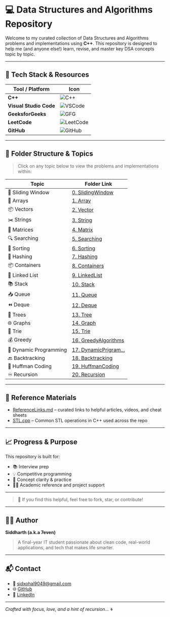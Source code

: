 # 💻 Data Structures and Algorithms Repository

Welcome to my curated collection of Data Structures and Algorithms problems and implementations using **C++**. This repository is designed to help me (and anyone else!) learn, revise, and master key DSA concepts topic by topic.

---

## 🧰 Tech Stack & Resources

| Tool / Platform       | Icon |
|------------------------|------|
| **C++**               | ![C++](https://img.shields.io/badge/C%2B%2B-00599C?logo=c%2B%2B&logoColor=white&style=flat-square) |
| **Visual Studio Code**| ![VSCode](https://img.shields.io/badge/VSCode-007ACC?logo=visualstudiocode&logoColor=white&style=flat-square) |
| **GeeksforGeeks**     | ![GFG](https://img.shields.io/badge/GeeksforGeeks-1F8A70?logo=geeksforgeeks&logoColor=white&style=flat-square) |
| **LeetCode**          | ![LeetCode](https://img.shields.io/badge/LeetCode-FFA116?logo=leetcode&logoColor=white&style=flat-square) |
| **GitHub**            | ![GitHub](https://img.shields.io/badge/GitHub-181717?logo=github&logoColor=white&style=flat-square) |

---

## 📂 Folder Structure & Topics

> Click on any topic below to view the problems and implementations within:

| Topic | Folder Link |
|-------|-------------|
| 🔁 Sliding Window | [0. SlidingWindow](./0.%20SlidingWindow) |
| 🔢 Arrays         | [1. Array](./1.%20Array) |
| 📦 Vectors        | [2. Vector](./2.%20Vector) |
| ✂️ Strings        | [3. String](./3.%20String) |
| 🔢 Matrices       | [4. Matrix](./4.%20Matrix) |
| 🔍 Searching      | [5. Searching](./5.%20Searching) |
| 🧮 Sorting        | [6. Sorting](./6.%20Sorting) |
| 🧃 Hashing        | [7. Hashing](./7.%20Hashing) |
| 📦 Containers     | [8. Containers](./8.%20Containers) |
| 🔗 Linked List    | [9. LinkedList](./9.%20LinkedList) |
| 📚 Stack          | [10. Stack](./10.%20Stack) |
| 📥 Queue          | [11. Queue](./11.%20Queue) |
| ⏪ Deque          | [12. Deque](./12.%20Deque) |
| 🌳 Trees          | [13. Tree](./13.%20Tree) |
| 🌐 Graphs         | [14. Graph](./14.%20Graph) |
| 🧠 Trie           | [15. Trie](./15.%20Trie) |
| 💰 Greedy         | [16. GreedyAlgorithms](./16.%20GreedyAlgorithms) |
| 📐 Dynamic Programming | [17. DynamicPrigram...](./17.%20DynamicPrigram...) |
| 🔙 Backtracking   | [18. Backtracking](./18.%20Backtracking) |
| 🧾 Huffman Coding | [19. HuffmanCoding](./19.%20HuffmanCoding) |
| ♾️ Recursion      | [20. Recursion](./20.%Recursion) |

---

## 📄 Reference Materials

- [ReferenceLinks.md](./ReferenceLinks.md) – curated links to helpful articles, videos, and cheat sheets
- [STL.cpp](./STL.cpp) – Common STL operations in C++ used across the repo

---

## 📈 Progress & Purpose

This repository is built for:

- 📚 Interview prep
- 💡 Competitive programming
- 🧪 Concept clarity & practice
- 👨‍💻 Academic reference and project support

---

> 🌟 If you find this helpful, feel free to fork, star, or contribute!

---

## 🙋‍♂️ Author

**Siddharth (a.k.a 7even)**  
> A final-year IT student passionate about clean code, real-world applications, and tech that makes life smarter.

---

## 📬 Contact

- 📧 [sidxohal9049@gmail.com](mailto:sidxohal9049@gmail.com)
- 🌐 [GitHub](https://github.com/7even-7even)  
- 💼 [LinkedIn](https://www.linkedin.com/in/siddharth-7even/)

---

*Crafted with focus, love, and a hint of recursion... 🌀*


